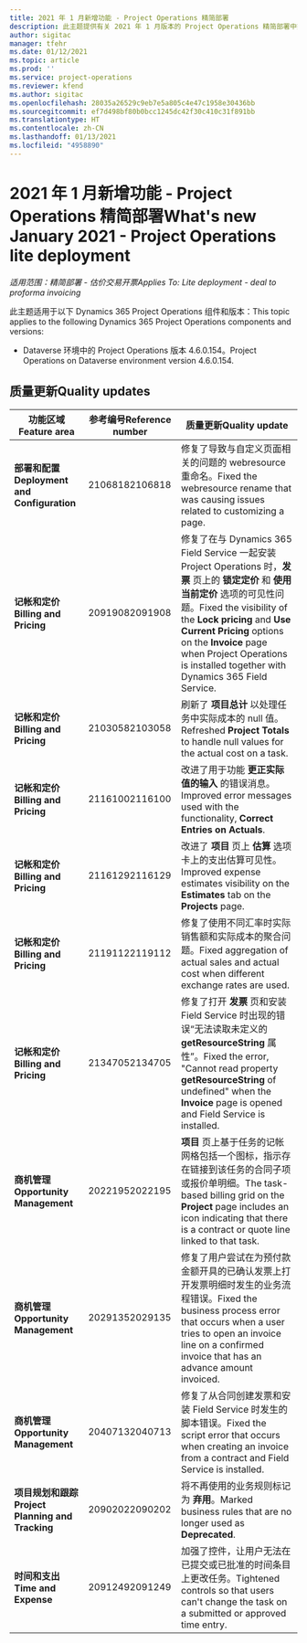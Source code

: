 ```yaml
---
title: 2021 年 1 月新增功能 - Project Operations 精简部署
description: 此主题提供有关 2021 年 1 月版本的 Project Operations 精简部署中推出的质量更新的信息。
author: sigitac
manager: tfehr
ms.date: 01/12/2021
ms.topic: article
ms.prod: ''
ms.service: project-operations
ms.reviewer: kfend
ms.author: sigitac
ms.openlocfilehash: 28035a26529c9eb7e5a805c4e47c1958e30436bb
ms.sourcegitcommit: ef7d498bf80b0bcc1245dc42f30c410c31f891bb
ms.translationtype: HT
ms.contentlocale: zh-CN
ms.lasthandoff: 01/13/2021
ms.locfileid: "4958890"
---
```

# <a name="whats-new-january-2021---project-operations-lite-deployment"></a><span data-ttu-id="a3213-103">2021 年 1 月新增功能 - Project Operations 精简部署</span><span class="sxs-lookup"><span data-stu-id="a3213-103">What's new January 2021 - Project Operations lite deployment</span></span>


<span data-ttu-id="a3213-104">_适用范围：精简部署 - 估价交易开票_</span><span class="sxs-lookup"><span data-stu-id="a3213-104">_Applies To: Lite deployment - deal to proforma invoicing_</span></span>

<span data-ttu-id="a3213-105">此主题适用于以下 Dynamics 365 Project Operations 组件和版本：</span><span class="sxs-lookup"><span data-stu-id="a3213-105">This topic applies to the following Dynamics 365 Project Operations components and versions:</span></span>

  - <span data-ttu-id="a3213-106">Dataverse 环境中的 Project Operations 版本 4.6.0.154。</span><span class="sxs-lookup"><span data-stu-id="a3213-106">Project Operations on Dataverse environment version 4.6.0.154.</span></span>
  
## <a name="quality-updates"></a><span data-ttu-id="a3213-107">质量更新</span><span class="sxs-lookup"><span data-stu-id="a3213-107">Quality updates</span></span>

| <span data-ttu-id="a3213-108">**功能区域**</span><span class="sxs-lookup"><span data-stu-id="a3213-108">**Feature area**</span></span> | <span data-ttu-id="a3213-109">**参考编号**</span><span class="sxs-lookup"><span data-stu-id="a3213-109">**Reference number**</span></span> | <span data-ttu-id="a3213-110">**质量更新**</span><span class="sxs-lookup"><span data-stu-id="a3213-110">**Quality update**</span></span> |
| --- | --- | --- |
| <span data-ttu-id="a3213-111">**部署和配置**</span><span class="sxs-lookup"><span data-stu-id="a3213-111">**Deployment and Configuration**</span></span> | <span data-ttu-id="a3213-112">2106818</span><span class="sxs-lookup"><span data-stu-id="a3213-112">2106818</span></span> | <span data-ttu-id="a3213-113">修复了导致与自定义页面相关的问题的 webresource 重命名。</span><span class="sxs-lookup"><span data-stu-id="a3213-113">Fixed the webresource rename that was causing issues related to customizing a page.</span></span> |
| <span data-ttu-id="a3213-114">**记帐和定价**</span><span class="sxs-lookup"><span data-stu-id="a3213-114">**Billing and Pricing**</span></span> | <span data-ttu-id="a3213-115">2091908</span><span class="sxs-lookup"><span data-stu-id="a3213-115">2091908</span></span> | <span data-ttu-id="a3213-116">修复了在与 Dynamics 365 Field Service 一起安装 Project Operations 时，**发票** 页上的 **锁定定价** 和 **使用当前定价** 选项的可见性问题。</span><span class="sxs-lookup"><span data-stu-id="a3213-116">Fixed the visibility of the **Lock pricing** and **Use Current Pricing** options on the **Invoice** page when Project Operations is installed together with Dynamics 365 Field Service.</span></span> |
| <span data-ttu-id="a3213-117">**记帐和定价**</span><span class="sxs-lookup"><span data-stu-id="a3213-117">**Billing and Pricing**</span></span> | <span data-ttu-id="a3213-118">2103058</span><span class="sxs-lookup"><span data-stu-id="a3213-118">2103058</span></span> | <span data-ttu-id="a3213-119">刷新了 **项目总计** 以处理任务中实际成本的 null 值。</span><span class="sxs-lookup"><span data-stu-id="a3213-119">Refreshed **Project Totals** to handle null values for the actual cost on a task.</span></span> |
| <span data-ttu-id="a3213-120">**记帐和定价**</span><span class="sxs-lookup"><span data-stu-id="a3213-120">**Billing and Pricing**</span></span> | <span data-ttu-id="a3213-121">2116100</span><span class="sxs-lookup"><span data-stu-id="a3213-121">2116100</span></span> | <span data-ttu-id="a3213-122">改进了用于功能 **更正实际值的输入** 的错误消息。</span><span class="sxs-lookup"><span data-stu-id="a3213-122">Improved error messages used with the functionality, **Correct Entries on Actuals**.</span></span> |
| <span data-ttu-id="a3213-123">**记帐和定价**</span><span class="sxs-lookup"><span data-stu-id="a3213-123">**Billing and Pricing**</span></span> | <span data-ttu-id="a3213-124">2116129</span><span class="sxs-lookup"><span data-stu-id="a3213-124">2116129</span></span> | <span data-ttu-id="a3213-125">改进了 **项目** 页上 **估算** 选项卡上的支出估算可见性。</span><span class="sxs-lookup"><span data-stu-id="a3213-125">Improved expense estimates visibility on the **Estimates** tab on the **Projects** page.</span></span> |
| <span data-ttu-id="a3213-126">**记帐和定价**</span><span class="sxs-lookup"><span data-stu-id="a3213-126">**Billing and Pricing**</span></span> | <span data-ttu-id="a3213-127">2119112</span><span class="sxs-lookup"><span data-stu-id="a3213-127">2119112</span></span> | <span data-ttu-id="a3213-128">修复了使用不同汇率时实际销售额和实际成本的聚合问题。</span><span class="sxs-lookup"><span data-stu-id="a3213-128">Fixed aggregation of actual sales and actual cost when different exchange rates are used.</span></span> |
| <span data-ttu-id="a3213-129">**记帐和定价**</span><span class="sxs-lookup"><span data-stu-id="a3213-129">**Billing and Pricing**</span></span> | <span data-ttu-id="a3213-130">2134705</span><span class="sxs-lookup"><span data-stu-id="a3213-130">2134705</span></span> | <span data-ttu-id="a3213-131">修复了打开 **发票** 页和安装 Field Service 时出现的错误“无法读取未定义的 **getResourceString** 属性”。</span><span class="sxs-lookup"><span data-stu-id="a3213-131">Fixed the error, "Cannot read property **getResourceString** of undefined" when the **Invoice** page is opened and Field Service is installed.</span></span> |
| <span data-ttu-id="a3213-132">**商机管理**</span><span class="sxs-lookup"><span data-stu-id="a3213-132">**Opportunity Management**</span></span> | <span data-ttu-id="a3213-133">2022195</span><span class="sxs-lookup"><span data-stu-id="a3213-133">2022195</span></span> | <span data-ttu-id="a3213-134">**项目** 页上基于任务的记帐网格包括一个图标，指示存在链接到该任务的合同子项或报价单明细。</span><span class="sxs-lookup"><span data-stu-id="a3213-134">The task-based billing grid on the **Project** page includes an icon indicating that there is a contract or quote line linked to that task.</span></span> |
| <span data-ttu-id="a3213-135">**商机管理**</span><span class="sxs-lookup"><span data-stu-id="a3213-135">**Opportunity Management**</span></span> | <span data-ttu-id="a3213-136">2029135</span><span class="sxs-lookup"><span data-stu-id="a3213-136">2029135</span></span> | <span data-ttu-id="a3213-137">修复了用户尝试在为预付款金额开具的已确认发票上打开发票明细时发生的业务流程错误。</span><span class="sxs-lookup"><span data-stu-id="a3213-137">Fixed the business process error that occurs when a user tries to open an invoice line on a confirmed invoice that has an advance amount invoiced.</span></span> |
| <span data-ttu-id="a3213-138">**商机管理**</span><span class="sxs-lookup"><span data-stu-id="a3213-138">**Opportunity Management**</span></span> | <span data-ttu-id="a3213-139">2040713</span><span class="sxs-lookup"><span data-stu-id="a3213-139">2040713</span></span> | <span data-ttu-id="a3213-140">修复了从合同创建发票和安装 Field Service 时发生的脚本错误。</span><span class="sxs-lookup"><span data-stu-id="a3213-140">Fixed the script error that occurs when creating an invoice from a contract and Field Service is installed.</span></span> |
| <span data-ttu-id="a3213-141">**项目规划和跟踪**</span><span class="sxs-lookup"><span data-stu-id="a3213-141">**Project Planning and Tracking**</span></span> | <span data-ttu-id="a3213-142">2090202</span><span class="sxs-lookup"><span data-stu-id="a3213-142">2090202</span></span> | <span data-ttu-id="a3213-143">将不再使用的业务规则标记为 **弃用**。</span><span class="sxs-lookup"><span data-stu-id="a3213-143">Marked business rules that are no longer used as **Deprecated**.</span></span> |
| <span data-ttu-id="a3213-144">**时间和支出**</span><span class="sxs-lookup"><span data-stu-id="a3213-144">**Time and Expense**</span></span> | <span data-ttu-id="a3213-145">2091249</span><span class="sxs-lookup"><span data-stu-id="a3213-145">2091249</span></span> | <span data-ttu-id="a3213-146">加强了控件，让用户无法在已提交或已批准的时间条目上更改任务。</span><span class="sxs-lookup"><span data-stu-id="a3213-146">Tightened controls so that users can't change the task on a submitted or approved time entry.</span></span> |
